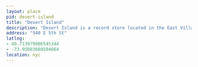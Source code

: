 ```yaml
---
layout: place
pid: desert-island
title: "Desert Island"
description: "Desert Island is a record store located in the East Village neighborhood of Manhattan, New York City. It is located at 540 East 5th Street, between Avenues A and B."
address: "540 E 5th St"
latlng:
- 40.713979006545344
- -73.95083660504864
location: nyc
---
```

